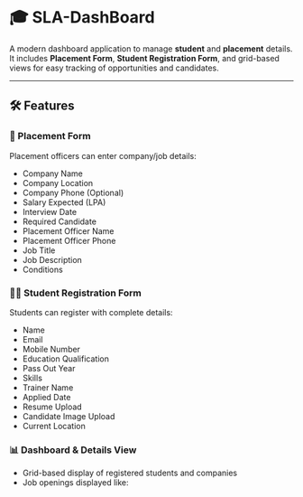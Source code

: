 # 🎓 SLA-DashBoard

A modern dashboard application to manage **student** and **placement** details.  
It includes **Placement Form**, **Student Registration Form**, and grid-based views for easy tracking of opportunities and candidates.  

---

## 🛠️ Features

### 📌 Placement Form
Placement officers can enter company/job details:  
- Company Name  
- Company Location  
- Company Phone (Optional)  
- Salary Expected (LPA)  
- Interview Date  
- Required Candidate  
- Placement Officer Name  
- Placement Officer Phone  
- Job Title  
- Job Description  
- Conditions  

### 🧑‍🎓 Student Registration Form
Students can register with complete details:  
- Name  
- Email  
- Mobile Number  
- Education Qualification  
- Pass Out Year  
- Skills  
- Trainer Name  
- Applied Date  
- Resume Upload  
- Candidate Image Upload  
- Current Location  

### 📊 Dashboard & Details View
- Grid-based display of registered students and companies  
- Job openings displayed like:  

